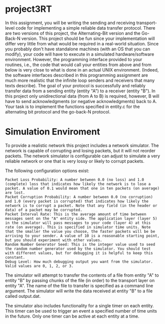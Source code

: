 # project3RT
In this assignment, you will be writing the sending and receiving transport-level code for implementing a simple reliable data transfer protocol. There are two versions of this project, the Alternating-Bit version and the Go-Back-N version. This project should be fun since your implementation will differ very little from what would be required in a real-world situation.  Since you probably don't have standalone machines (with an OS that you can modify), your code will have to execute in a simulated hardware/software environment. However, the programming interface provided to your routines, i.e., the code that would call your entities from above and from below is very close to what is done in an actual UNIX environment. (Indeed, the software interfaces described in this programming assignment are much more realistic that the infinite loop senders and receivers that many texts describe).  The goal of your protocol is successfully and reliably transfer data from a sending entity (entity "A") to a receiver (entity "B"). In this project only unidirectional data (from A to B) is required, however, B will have to send acknowledgments (or negative acknowledgments) back to A. Your task is to implement the functions specified in entity.c for the alternating bit protocol and the go-back-N protocol.

# Simulation Enviroment

To provide a realistic network this project includes a network simulator. The network is capable of corrupting and losing packets, but it will not reorder packets. The network simulator is configurable can adjust to simulate a very reliable network or one that is very lossy or likely to corrupt packets.

The following configuration options exist:

    Packet Loss Probability: A number between 0.0 (no loss) and 1.0 (complete) loss that indicates how likely the network is to lose a packet. A value of 0.1 would mean that one in ten packets (on average) are lost.
    Packet Corruption Probability: A number between 0.0 (no corruption) and 1.0 (every packet is corrupted) that indicates how likely the network is to corrupt a packet. Note that any field (in the header or data) of a packet may be corrupted.
    Packet Interval Rate: This is the average amount of time between messages sent on the "A" entity side. The application layer (layer 5) in the simulator will pass messages to your code (layer 4) at this rate (on average). This is specified in simulator time units. Note that the smaller the value you choose, the faster packets will be be arriving to your sender. A value of 10 is a reasonable starting point, but you should experiment with other values.
    Random Number Generator Seed: This is the integer value used to seed the random number generator used by the simulator. You should test with different values, but for debugging it is helpful to keep this constant.
    Debug Level: How much debugging output you want from the simulator. Valid values are 0, 1, 2, or 3.

The simulator will attempt to transfer the contents of a file from entity "A" to entity "B" by passing chunks of the file (in order) to the transport layer on entity "A". The name of the file to transfer is specified as a command line argument. The simulator will write the data received at entity "B" to a file called output.dat.

The simulator also includes functionality for a single timer on each entity. This timer can be used to trigger an event a specified number of time units in the future. Only one timer can be active at each entity at a time.
